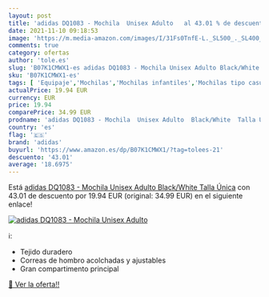 ```yaml
---
layout: post
title: 'adidas DQ1083 - Mochila  Unisex Adulto   al 43.01 % de descuento'
date: 2021-11-10 09:18:53
image: 'https://m.media-amazon.com/images/I/31Fs0TnfE-L._SL500_._SL400_.jpg'
comments: true
category: ofertas
author: 'tole.es'
slug: 'B07K1CMWX1-es adidas DQ1083 - Mochila Unisex Adulto Black/White Talla Única'
sku: 'B07K1CMWX1-es'
tags: [ 'Equipaje','Mochilas','Mochilas infantiles','Mochilas tipo casual','adidas','mochila', ]
actualPrice: 19.94 EUR
currency: EUR
price: 19.94
comparePrice: 34.99 EUR
prodname: 'adidas DQ1083 - Mochila  Unisex Adulto  Black/White  Talla Única'
country: 'es'
flag: '🇪🇸'
brand: 'adidas'
buyurl: 'https://www.amazon.es/dp/B07K1CMWX1/?tag=tolees-21'
descuento: '43.01'
average: '18.6975'
---
```


Está [adidas DQ1083 - Mochila  Unisex Adulto  Black/White  Talla Única](https://www.amazon.es/dp/B07K1CMWX1/?tag=tolees-21) con 43.01 de descuento por 19.94 EUR (original: 34.99 EUR) en el siguiente enlace!

[![adidas DQ1083 - Mochila  Unisex Adulto  ](https://m.media-amazon.com/images/I/31Fs0TnfE-L._SL500_._SL400_.jpg)](https://www.amazon.es/dp/B07K1CMWX1/?tag=tolees-21)

ℹ️:

- Tejido duradero
- Correas de hombro acolchadas y ajustables
- Gran compartimento principal

[🛒 Ver la oferta!!](https://www.amazon.es/dp/B07K1CMWX1/?tag=tolees-21)
